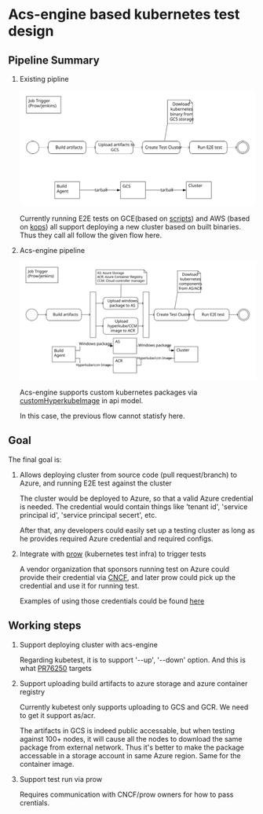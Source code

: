 # Acs-engine based kubernetes test design

## Pipeline Summary

1. Existing pipline

    ![existing](artifacts/1.svg)

    Currently running E2E tests on
    GCE(based on [scripts](https://github.com/kubernetes/kubernetes/tree/master/cluster/gce)) and AWS (based on [kops](https://github.com/kubernetes/kops)) all support deploying a new cluster based on built binaries. Thus they call all follow the given flow here.



1. Acs-engine pipeline

    ![acs-engine](artifacts/2.svg)

    Acs-engine supports custom kubernetes packages via [customHyperkubeImage](https://github.com/Azure/acs-engine/blob/v0.16.0/docs/kubernetes/k8s-developers.md) in api model.

    In this case, the previous flow cannot statisfy here.


## Goal
The final goal is:

1. Allows deploying cluster from source code (pull request/branch) to Azure, and running E2E test against the cluster

    The cluster would be deployed to Azure, so that a valid Azure credential is needed. The credential would contain things like 'tenant id', 'service principal id', 'service principal secert', etc.

    After that, any developers could easily set up a testing cluster as long as he provides required Azure credential and required configs.

1. Integrate with [prow](https://github.com/kubernetes/test-infra/tree/master/prow) (kubernetes test infra) to trigger tests

    A vendor organization that sponsors running test on Azure could provide their credential via [CNCF](https://github.com/kubernetes/test-infra/issues/7475#issuecomment-380281811), and later prow could pick up the credential and use it for running test.

    Examples of using those credentials could be found [here](https://github.com/kubernetes/test-infra/blob/master/prow/config.yaml#L276)


## Working steps

1. Support deploying cluster with acs-engine

    Regarding kubetest, it is to support '--up', '--down' option. And this is what [PR76250](https://github.com/kubernetes/test-infra/pull/7625) targets

1. Support uploading build artifacts to azure storage and azure container registry

    Currently kubetest only supports uploading to GCS and GCR. We need to get it support as/acr.

    The artifacts in GCS is indeed public accessable, but when testing against 100+ nodes, it will cause all the nodes to download the same package from external network. Thus it's better to make the package accessable in a storage account in same Azure region. Same for the container image.

1. Support test run via prow

    Requires communication with CNCF/prow owners for how to pass crentials.

